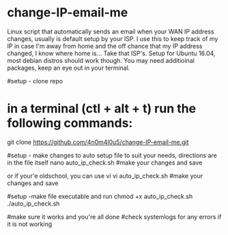 # change-IP-email-me
Linux script that automatically sends an email when your WAN IP address changes, usually is default setup by your ISP. I use this to keep track of my IP in case I'm away from home and the off chance that my IP address changed, I know where home is... Take that ISP's.
Setup for Ubuntu 16.04, most debian distros should work though. You may need additioinal packages, keep an eye out in your terminal.

#setup - clone repo
# in a terminal (ctl + alt + t) run the following commands:
git clone https://github.com/4n0m4l0u5/change-IP-email-me.git

#setup - make changes to auto setup file to suit your needs, directions are in the file itself
nano auto_ip_check.sh
#make your changes and save

or if your'e oldschool, you can use vi
vi auto_ip_check.sh
#make your changes and save

#setup -make file executable and run
chmod +x auto_ip_check.sh
./auto_ip_check.sh

#make sure it works and you're all done
#check systemlogs for any errors if it is not working
